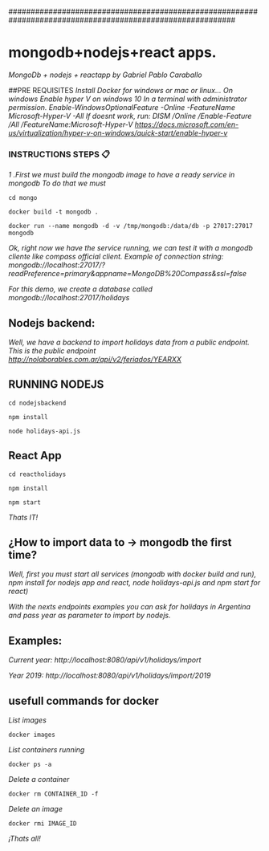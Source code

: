 ###########################################################################################################
# mongodb+nodejs+react apps.
_MongoDb + nodejs + reactapp by Gabriel Pablo Caraballo_

##PRE REQUISITES
_Install Docker for windows or mac or linux...
On windows 
Enable hyper V on windows 10
In a terminal with administrator permission.
Enable-WindowsOptionalFeature -Online -FeatureName Microsoft-Hyper-V -All
If doesnt work, run:
DISM /Online /Enable-Feature /All /FeatureName:Microsoft-Hyper-V
https://docs.microsoft.com/en-us/virtualization/hyper-v-on-windows/quick-start/enable-hyper-v_

### INSTRUCTIONS STEPS 📋
_1 .First we must build the mongodb image to have a ready service in mongodb_
_To do that we must_

```
cd mongo
```
```
docker build -t mongodb .
```
```
docker run --name mongodb -d -v /tmp/mongodb:/data/db -p 27017:27017 mongodb
```

_Ok, right now we have the service running, we can test it with a mongodb cliente like compass official client._
_Example of connection string:_
_mongodb://localhost:27017/?readPreference=primary&appname=MongoDB%20Compass&ssl=false_

_For this demo, we create a database called mongodb://localhost:27017/holidays_

## Nodejs backend:
_Well, we have a backend to import holidays data from a public endpoint._
_This is the public endpoint_
_http://nolaborables.com.ar/api/v2/feriados/YEARXX_

## RUNNING NODEJS
```
cd nodejsbackend
```
```
npm install
```
```
node holidays-api.js
```

## React App
```
cd reactholidays
```
```
npm install
```
```
npm start
```

_Thats IT!_



## ¿How to import data to -> mongodb the first time?
_Well, first you must start all services (mongodb with docker build and run), npm install for nodejs app and react, node holidays-api.js and npm start for react)_

_With the nexts endpoints examples you can ask for holidays in Argentina and pass year as parameter to import by nodejs._

## Examples:
_Current year:_
_http://localhost:8080/api/v1/holidays/import_

_Year 2019:_
_http://localhost:8080/api/v1/holidays/import/2019_

## usefull commands for docker
_List images_
```
docker images
```
_List containers running_
```
docker ps -a
```
_Delete a container_
```
docker rm CONTAINER_ID -f
```
_Delete an image_
```
docker rmi IMAGE_ID
```

_¡Thats all!_